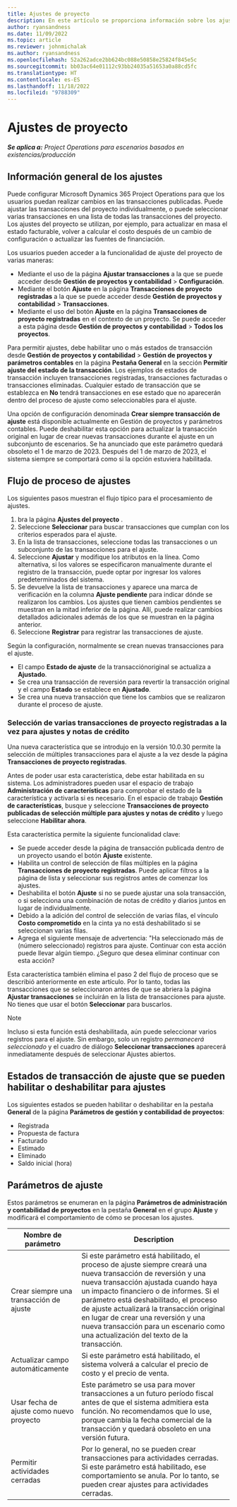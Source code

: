 ```yaml
---
title: Ajustes de proyecto
description: En este artículo se proporciona información sobre los ajustes de proyectos.
author: ryansandness
ms.date: 11/09/2022
ms.topic: article
ms.reviewer: johnmichalak
ms.author: ryansandness
ms.openlocfilehash: 52a262adce2bb624bc088e50858e25824f845e5c
ms.sourcegitcommit: bb03ac64e01112c93bb24035a51653a0a88cd5fc
ms.translationtype: HT
ms.contentlocale: es-ES
ms.lasthandoff: 11/18/2022
ms.locfileid: "9788309"
---
```

# <a name="project-adjustments"></a>Ajustes de proyecto

_**Se aplica a:** Project Operations para escenarios basados en existencias/producción_

## <a name="adjustments-overview"></a>Información general de los ajustes

Puede configurar Microsoft Dynamics 365 Project Operations para que los usuarios puedan realizar cambios en las transacciones publicadas. Puede ajustar las transacciones del proyecto individualmente, o puede seleccionar varias transacciones en una lista de todas las transacciones del proyecto. Los ajustes del proyecto se utilizan, por ejemplo, para actualizar en masa el estado facturable, volver a calcular el costo después de un cambio de configuración o actualizar las fuentes de financiación.

Los usuarios pueden acceder a la funcionalidad de ajuste del proyecto de varias maneras:

- Mediante el uso de la página **Ajustar transacciones** a la que se puede acceder desde **Gestión de proyectos y contabilidad** \> **Configuración**.
- Mediante el botón **Ajuste** en la página **Transacciones de proyecto registradas** a la que se puede acceder desde **Gestión de proyectos y contabilidad** \> **Transacciones**.
- Mediante el uso del botón **Ajuste** en la página **Transacciones de proyecto registradas** en el contexto de un proyecto. Se puede acceder a esta página desde **Gestión de proyectos y contabilidad** \> **Todos los proyectos**.

Para permitir ajustes, debe habilitar uno o más estados de transacción desde **Gestión de proyectos y contabilidad** \> **Gestión de proyectos y parámetros contables** en la página **Pestaña General** en la sección **Permitir ajuste del estado de la transacción**. Los ejemplos de estados de transacción incluyen transacciones registradas, transacciones facturadas o transacciones eliminadas. Cualquier estado de transacción que se establezca en **No** tendrá transacciones en ese estado que no aparecerán dentro del proceso de ajuste como seleccionables para el ajuste.

Una opción de configuración denominada **Crear siempre transacción de ajuste** está disponible actualmente en Gestión de proyectos y parámetros contables. Puede deshabilitar esta opción para actualizar la transacción original en lugar de crear nuevas transacciones durante el ajuste en un subconjunto de escenarios. Se ha anunciado que este parámetro quedará obsoleto el 1 de marzo de 2023. Después del 1 de marzo de 2023, el sistema siempre se comportará como si la opción estuviera habilitada.

## <a name="adjustments-process-flow"></a>Flujo de proceso de ajustes

Los siguientes pasos muestran el flujo típico para el procesamiento de ajustes.

1. bra la página **Ajustes del proyecto** .
2. Seleccione **Seleccionar** para buscar transacciones que cumplan con los criterios esperados para el ajuste.
3. En la lista de transacciones, seleccione todas las transacciones o un subconjunto de las transacciones para el ajuste.
4. Seleccione **Ajustar** y modifique los atributos en la línea. Como alternativa, si los valores se especificaron manualmente durante el registro de la transacción, puede optar por ingresar los valores predeterminados del sistema.
5. Se devuelve la lista de transacciones y aparece una marca de verificación en la columna **Ajuste pendiente** para indicar dónde se realizaron los cambios. Los ajustes que tienen cambios pendientes se muestran en la mitad inferior de la página. Allí, puede realizar cambios detallados adicionales además de los que se muestran en la página anterior.
6. Seleccione **Registrar** para registrar las transacciones de ajuste.

Según la configuración, normalmente se crean nuevas transacciones para el ajuste.

- El campo **Estado de ajuste** de la transacciónoriginal se actualiza a **Ajustado**.
- Se crea una transacción de reversión para revertir la transacción original y el campo **Estado** se establece en **Ajustado**.
- Se crea una nueva transacción que tiene los cambios que se realizaron durante el proceso de ajuste.

### <a name="selecting-multiple-posted-project-transactions-at-a-time-for-adjustments-and-credit-notes"></a>Selección de varias transacciones de proyecto registradas a la vez para ajustes y notas de crédito

Una nueva característica que se introdujo en la versión 10.0.30 permite la selección de múltiples transacciones para el ajuste a la vez desde la página **Transacciones de proyecto registradas**.

Antes de poder usar esta característica, debe estar habilitada en su sistema. Los administradores pueden usar el espacio de trabajo **Administración de características** para comprobar el estado de la característica y activarla si es necesario. En el espacio de trabajo **Gestión de características**, busque y seleccione **Transacciones de proyecto publicadas de selección múltiple para ajustes y notas de crédito** y luego seleccione **Habilitar ahora**.

Esta característica permite la siguiente funcionalidad clave:

- Se puede acceder desde la página de transacción publicada dentro de un proyecto usando el botón **Ajuste** existente.
- Habilita un control de selección de filas múltiples en la página **Transacciones de proyecto registradas**. Puede aplicar filtros a la página de lista y seleccionar sus registros antes de comenzar los ajustes.
- Deshabilita el botón **Ajuste** si no se puede ajustar una sola transacción, o si selecciona una combinación de notas de crédito y diarios juntos en lugar de individualmente.
- Debido a la adición del control de selección de varias filas, el vínculo **Costo comprometido** en la cinta ya no está deshabilitado si se seleccionan varias filas.
- Agrega el siguiente mensaje de advertencia: "Ha seleccionado más de (número seleccionado) registros para ajuste. Continuar con esta acción puede llevar algún tiempo. ¿Seguro que desea eliminar continuar con esta acción?

Esta característica también elimina el paso 2 del flujo de proceso que se describió anteriormente en este artículo. Por lo tanto, todas las transacciones que se seleccionaron antes de que se abriera la página **Ajustar transacciones** se incluirán en la lista de transacciones para ajuste. No tienes que usar el botón **Seleccionar** para buscarlos.

> [!NOTE] 
> Incluso si esta función está deshabilitada, aún puede seleccionar varios registros para el ajuste. Sin embargo, solo un registro *permanecerá seleccionado* y el cuadro de diálogo **Seleccionar transacciones** aparecerá inmediatamente después de seleccionar Ajustes abiertos.

## <a name="adjustment-transaction-statuses-that-can-be-enabled-or-disabled-for-adjustments"></a>Estados de transacción de ajuste que se pueden habilitar o deshabilitar para ajustes

Los siguientes estados se pueden habilitar o deshabilitar en la pestaña **General** de la página **Parámetros de gestión y contabilidad de proyectos**:

- Registrada
- Propuesta de factura
- Facturado
- Estimado
- Eliminado
- Saldo inicial (hora)

## <a name="adjustment-parameters"></a>Parámetros de ajuste

Estos parámetros se enumeran en la página **Parámetros de administración y contabilidad de proyectos** en la pestaña **General** en el grupo **Ajuste** y modificará el comportamiento de cómo se procesan los ajustes. 

| Nombre de parámetro | Description |
|----------------|-------------
| Crear siempre una transacción de ajuste | Si este parámetro está habilitado, el proceso de ajuste siempre creará una nueva transacción de reversión y una nueva transacción ajustada cuando haya un impacto financiero o de informes. Si el parámetro está deshabilitado, el proceso de ajuste actualizará la transacción original en lugar de crear una reversión y una nueva transacción para un escenario como una actualización del texto de la transacción. |
| Actualizar campo automáticamente | Si este parámetro está habilitado, el sistema volverá a calcular el precio de costo y el precio de venta. |
| Usar fecha de ajuste como nuevo proyecto | Este parámetro se usa para mover transacciones a un futuro período fiscal antes de que el sistema admitiera esta función. No recomendamos que lo use, porque cambia la fecha comercial de la transacción y quedará obsoleto en una versión futura. |
| Permitir actividades cerradas | Por lo general, no se pueden crear transacciones para actividades cerradas. Si este parámetro está habilitado, ese comportamiento se anula. Por lo tanto, se pueden crear ajustes para actividades cerradas. |
